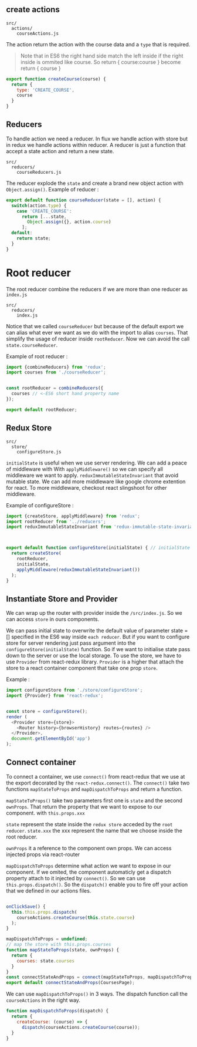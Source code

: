 ## create actions

```
src/
  actions/
    courseActions.js
```

The action return the action with the course data and a `type` that is required.

> Note that in ES6 the right hand side match the left inside if the right inside is ommited like course. So return { course:course } become return { course }


```js
export function createCourse(course) {
  return {
    type: 'CREATE_COURSE',
    course
  }
}
```

## Reducers
To handle action we need a reducer. In flux we handle action with store but in redux we handle actions within reducer. A reducer is just a function that accept a state action and return a new state.

```
src/
  reducers/
    courseReducers.js
```

The reducer explode the `state` and create a brand new object action with `Object.assign()`.
Example of reducer :
```js
export default function courseReducer(state = [], action) {
  switch(action.type) {
    case 'CREATE_COURSE':
      return [...state,
        Object.assign({}, action.course)
      ];
  default:
    return state;
  }
}
```


# Root reducer

The root reducer combine the reducers if we are more than one reducer as `index.js`
```
src/
  reducers/
    index.js
```

Notice that we called `courseReducer` but because of the default export we can alias what ever we want as we do with the import to alias `courses`. That simplify the usage of reducer inside `rootReducer`. Now we can avoid the call `state.courseReducer`.

Example of root reducer :
```js
import {combineReducers} from 'redux';
import courses from './courseReducer';


const rootReducer = combineReducers({
  courses // <-ES6 short hand property name
});

export default rootReducer;
```

## Redux Store

```
src/
  store/
    configureStore.js
```


`initialState` is useful when we use server rendering. We can add a peace of middleware with With `applyMiddleware()` so we can specify all middleware we want to apply. `reduxImmutableStateInvariant` that avoid mutable state. We can add more middleware like google chrome extention for react.  To more middleware, checkout react slingshoot for other middleware.

Example of configureStore :
```js
import {createStore, applyMiddleware} from 'redux';
import rootReducer from '../reducers';
import reduxImmutableStateInvariant from 'redux-immutable-state-invariant';



export default function configureStore(initialState) { // initialState for server rendering
  return createStore(
    rootReducer,
    initialState,
    applyMiddleware(reduxImmutableStateInvariant())
  );
}
```

## Instantiate Store and Provider
We can wrap up the router with provider inside the `/src/index.js`. So we can access `store` in ours components.

We can pass initial state to overwrite the default value of parameter state = [] specified in the ES6 way inside `each reducer`. But if you want to configure store for server rendering just pass argument into the `configureStore(initialState)` function. So if we want to initialise state pass down to the server or use the local storage. To use the store, we have to use `Provider` from react-redux library. `Provider` is a higher that attach the store to a react container component that take one prop `store`.

Example :

```js
import configureStore from './store/configureStore';
import {Provider} from 'react-redux';


const store = configureStore();
render (
  <Provider store={store}>
    <Router history={browserHistory} routes={routes} />
  </Provider>,
  document.getElementById('app')
);
```

## Connect container
To connect a container, we use `connect()` from react-redux that we use at the export decorated by the `react-redux.connect()`. The `connect()` take two functions `mapStateToProps` and `mapDispatchToProps` and return a function.

`mapStateToProps()` take two parameters first one is `state` and the second `ownProps`. That return the property that we want to expose to our component. with `this.props.xxx`

`state` represent the state inside the `redux store` acceded by the `root reducer`. `state.xxx` the xxx represent the name that we choose inside the root reducer.

`ownProps` it a reference to the component own props. We can access injected props via react-router


`mapDispatchToProps` determine what action we want to expose in our component. If we omited, the component automaticly get a dispatch property attach to it injected by `connect()`. So we can use `this.props.dispatch()`. So the `dispatch()` enable you to fire off your action that we defined in our actions files.


```js

onClickSave() {
  this.this.props.dispatch(
    courseActions.createCourse(this.state.course)
  );
}

mapDispatchToProps = undefined;
// map the store with this.props.courses
function mapStateToProps(state, ownProps) {
  return {
    courses: state.courses
  }
}
const connectStateAndProps = connect(mapStateToProps, mapDispatchToProps);
export default connectStateAndProps(CoursesPage);
```

We can use `mapDispatchToProps()` in 3 ways. The dispatch function call the `courseActions` in the right way.
```js
function mapDispatchToProps(dispatch) {
  return {
    createCourse: (course) => {
      dispatch(courseActions.createCourse(course));
  }
}
```

